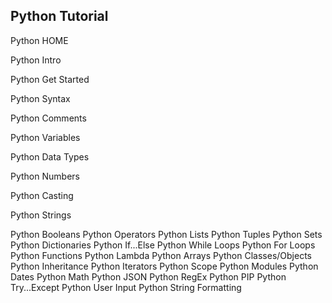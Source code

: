 ## Python Tutorial

Python HOME

Python Intro

Python Get Started

Python Syntax

Python Comments

Python Variables

Python Data Types

Python Numbers

Python Casting

Python Strings

Python Booleans
Python Operators
Python Lists
Python Tuples
Python Sets
Python Dictionaries
Python If...Else
Python While Loops
Python For Loops
Python Functions
Python Lambda
Python Arrays
Python Classes/Objects
Python Inheritance
Python Iterators
Python Scope
Python Modules
Python Dates
Python Math
Python JSON
Python RegEx
Python PIP
Python Try...Except
Python User Input
Python String Formatting

